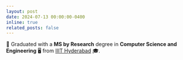 ```yaml
---
layout: post
date: 2024-07-13 00:00:00-0400
inline: true
related_posts: false
---
```


🎉 Graduated with a **MS by Research** degree in **Computer Science and Engineering** 🖥️ from [IIIT Hyderabad](https://www.iiit.ac.in/) 🎓.  
